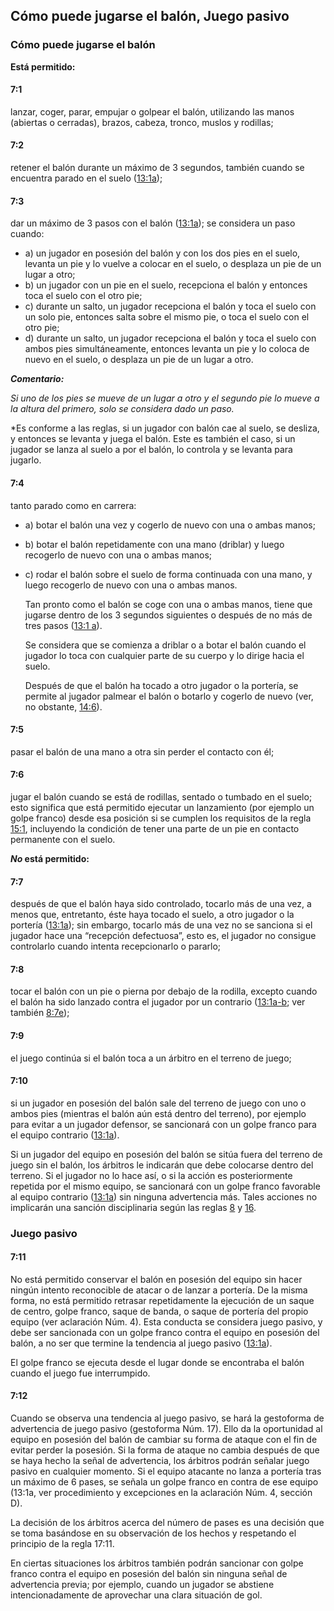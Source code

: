 ## Cómo puede jugarse el balón, Juego pasivo

### Cómo puede jugarse el balón

**Está permitido:**

#### 7:1
lanzar, coger, parar, empujar o golpear el balón, utilizando las manos (abiertas o 
cerradas), brazos, cabeza, tronco, muslos y rodillas;

#### 7:2
retener el balón durante un máximo de 3 segundos, también cuando se encuentra parado 
en el suelo ([13:1a](#13:1));

#### 7:3
dar un máximo de 3 pasos con el balón ([13:1a](#13:1)); se considera un paso cuando:

- a) un jugador en posesión del balón y con los dos pies en el suelo, levanta un pie y 
     lo vuelve a colocar en el suelo, o desplaza un pie de un lugar a otro;
- b) un jugador con un pie en el suelo, recepciona el balón y entonces toca el suelo 
     con el otro pie;
- c) durante un salto, un jugador recepciona el balón y toca el suelo con un solo pie, 
     entonces salta sobre el mismo pie, o toca el suelo con el otro pie;
- d) durante un salto, un jugador recepciona el balón y toca el suelo con ambos pies 
     simultáneamente, entonces levanta un pie y lo coloca de nuevo en el suelo, o desplaza un 
     pie de un lugar a otro.

***Comentario:***

*Si uno de los pies se mueve de un lugar a otro y el segundo pie lo mueve a la altura 
del primero, solo se considera dado un paso.*

*Es conforme a las reglas, si un jugador con balón cae al suelo, se desliza, y entonces 
se levanta y juega el balón. Este es también el caso, si un jugador se lanza al suelo a 
por el balón, lo controla y se levanta para jugarlo.

#### 7:4
tanto parado como en carrera:

- a) botar el balón una vez y cogerlo de nuevo con una o ambas manos;
- b) botar el balón repetidamente con una mano (driblar) y luego recogerlo de nuevo con 
  una o ambas manos;
- c) rodar el balón sobre el suelo de forma continuada con una mano, y luego recogerlo de 
  nuevo con una o ambas manos.

  Tan pronto como el balón se coge con una o ambas manos, tiene que jugarse dentro de los 
  3 segundos siguientes o después de no más de tres pasos ([13:1 a](#13:1)).

  Se considera que se comienza a driblar o a botar el balón cuando el jugador lo toca con 
  cualquier parte de su cuerpo y lo dirige hacia el suelo.

  Después de que el balón ha tocado a otro jugador o la portería, se permite al jugador 
  palmear el balón o botarlo y cogerlo de nuevo (ver, no obstante, [14:6](#14:6)).

#### 7:5
pasar el balón de una mano a otra sin perder el contacto con él;

#### 7:6
jugar el balón cuando se está de rodillas, sentado o tumbado en el suelo; esto significa que 
está permitido ejecutar un lanzamiento (por ejemplo un golpe franco) desde esa posición si 
se cumplen los requisitos de la regla [15:1](#15:1), incluyendo la condición de tener una 
parte de un pie en contacto permanente con el suelo.

***No* está permitido:**

#### 7:7
después de que el balón haya sido controlado, tocarlo más de una vez, a menos que, entretanto, 
éste haya tocado el suelo, a otro jugador o la portería ([13:1a](#13:1)); sin embargo, tocarlo 
más de una vez no se sanciona si el jugador hace una “recepción defectuosa”, esto es, el jugador 
no consigue controlarlo cuando intenta recepcionarlo o pararlo;

#### 7:8
tocar el balón con un pie o pierna por debajo de la rodilla, excepto cuando el balón ha sido 
lanzado contra el jugador por un contrario ([13:1a-b](#13:1); ver también [8:7e](#8:7));

#### 7:9
el juego continúa si el balón toca a un árbitro en el terreno de juego;

#### 7:10
si un jugador en posesión del balón sale del terreno de juego con uno o ambos pies (mientras 
el balón aún está dentro del terreno), por ejemplo para evitar a un jugador defensor, se sancionará 
con un golpe franco para el equipo contrario ([13:1a](#13:1)).

Si un jugador del equipo en posesión del balón se sitúa fuera del terreno de juego sin el 
balón, los árbitros le indicarán que debe colocarse dentro del terreno. Si el jugador no 
lo hace así, o si la acción es posteriormente repetida por el mismo equipo, se sancionará con 
un golpe franco favorable al equipo contrario ([13:1a](#13:1)) sin ninguna advertencia más. Tales
acciones no implicarán una sanción disciplinaria según las reglas [8](#8:1) y [16](#16:1).

### Juego pasivo

#### 7:11
No está permitido conservar el balón en posesión del equipo sin hacer ningún intento reconocible de 
atacar o de lanzar a portería. De la misma forma, no está permitido retrasar repetidamente la 
ejecución de un saque de centro, golpe franco, saque de banda, o saque de portería del propio
equipo (ver aclaración Núm. 4). Esta conducta se considera juego pasivo, y debe ser sancionada 
con un golpe franco contra el equipo en posesión del balón, a no ser que termine la tendencia al 
juego pasivo ([13:1a](#13:1)).

El golpe franco se ejecuta desde el lugar donde se encontraba el balón cuando el juego fue interrumpido.

#### 7:12
Cuando se observa una tendencia al juego pasivo, se hará la gestoforma de advertencia de juego 
pasivo (gestoforma Núm. 17). Ello da la oportunidad al equipo en posesión del balón de cambiar su 
forma de ataque con el fin de evitar perder la posesión. Si la forma de ataque no cambia
después de que se haya hecho la señal de advertencia, los árbitros podrán señalar juego pasivo 
en cualquier momento. Si el equipo atacante no lanza a portería tras un máximo de 6 pases, se 
señala un golpe franco  en contra de ese equipo (13:1a, ver procedimiento y excepciones en la aclaración
Núm. 4, sección D).

La decisión de los árbitros acerca del número de pases es una decisión que se toma basándose 
en su observación de los hechos y respetando el principio de la regla 17:11.

En ciertas situaciones los árbitros también podrán sancionar con golpe franco contra el equipo 
en posesión del balón sin ninguna señal de advertencia previa; por ejemplo, cuando
un jugador se abstiene intencionadamente de aprovechar una clara situación de gol.
